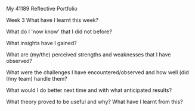 My 41189 Reflective Portfolio

Week 3
What have I learnt this week?


What do I 'now know' that I did not before?


What insights have I gained?


What are (my/the) perceived strengths and weaknesses that I have observed?

What were the challenges I have encountered/observed and how well (did I/my team) handle them?


What would I do better next time and with what anticipated results?


What theory proved to be useful and why? What have I learnt from this?
